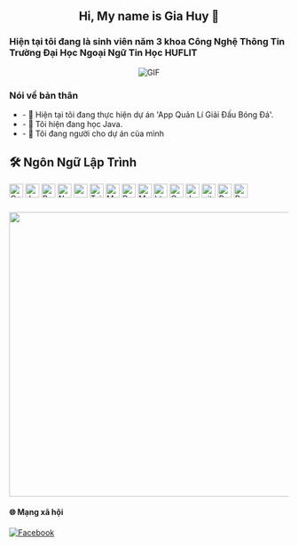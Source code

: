<h2 align="center">Hi, My name is Gia Huy 👋</h2>


### Hiện tại tôi đang là sinh viên năm 3 khoa Công Nghệ Thông Tin Trường Đại Học Ngoại Ngữ Tin Học HUFLIT

<p align="center">
<p align="center">
<img align="middle" alt="GIF" src="https://media4.giphy.com/media/v1.Y2lkPTc5MGI3NjExdndiYXBrM3F6cDdiODdtY24wZGx6cWI3bXo2bTZkZXYwYjZvcGk0eiZlcD12MV9pbnRlcm5hbF9naWZfYnlfaWQmY3Q9Zw/ZVik7pBtu9dNS/giphy.webp" />
</p>

### Nói về bản thân
<ul>
  <li>- 🔭 Hiện tại tôi đang thực hiện dự án 'App Quản Lí Giải Đấu Bóng Đá'.</li>
  <li>- 🌱 Tôi hiện đang học Java. </li>
  <li>- 👯 Tôi đang người cho dự án của mình </li>

</ul>



## 🛠️ Ngôn Ngữ Lập Trình 

<p>
<img alt="C++" src="https://img.shields.io/badge/C%2B%2B-00599C?style=for-the-badge&logo=c%2B%2B&logoColor=white" height="25px"/>
<img alt="Javascript" src="https://img.shields.io/badge/JavaScript-323330?style=for-the-badge&logo=javascript&logoColor=F7DF1E"  height="25px"/>
<img alt="React" src="https://img.shields.io/badge/React-20232A?style=for-the-badge&logo=react&logoColor=61DAFB" height="25px"/>
<img alt="NextJs" src="https://img.shields.io/badge/Next-black?style=for-the-badge&logo=next.js&logoColor=white" height="25px"/>
<img alt="npm" src="https://img.shields.io/badge/NPM-%23000000.svg?style=for-the-badge&logo=npm&logoColor=white" height="25px"/>
<img alt="Tailwidcss" src="https://img.shields.io/badge/Tailwind_CSS-38B2AC?style=for-the-badge&logo=tailwind-css&logoColor=white" height="25px"/>
<img alt="Material UI" src="https://img.shields.io/badge/Material--UI-0081CB?style=for-the-badge&logo=material-ui&logoColor=white" height="25px"/>
<img alt="Python" src="https://img.shields.io/badge/Python-14354C?style=for-the-badge&logo=python&logoColor=white" height="25px"/>
<img alt="Markdown" src="https://img.shields.io/badge/Markdown-000000?style=for-the-badge&logo=markdown&logoColor=white"  height="25px"/>
<img alt="html5" src="https://img.shields.io/badge/HTML5-E34F26?style=for-the-badge&logo=html5&logoColor=white" height="25px"/>
<img alt="Css3" src="https://img.shields.io/badge/CSS3-1572B6?style=for-the-badge&logo=css3&logoColor=white" height="25px"/>
<img alt="Jquery" src="https://img.shields.io/badge/jquery-%230769AD.svg?style=for-the-badge&logo=jquery&logoColor=white" height="25px"/>
<img alt="git" src="https://img.shields.io/badge/-Git-F05032?style=flat-square&logo=git&logoColor=white" height="25px"/>
<img alt="Brave browser" src="https://img.shields.io/badge/-Brave_Browser-FB542B?style=flat-square&logo=brave&logoColor=white" height="25px"/>
<img alt="Prettier" src="https://img.shields.io/badge/-Prettier-F7B93E?style=flat-square&logo=prettier&logoColor=white" height="25px"/>

### 
<img src="https://i.pinimg.com/originals/cf/d1/2b/cfd12b4629e6606420e7719270d653ba.jpg" width="512px"/>

#### 🌐 Mạng xã hội
[![Facebook](https://img.shields.io/badge/Facebook-%231877F2.svg?logo=Facebook&logoColor=white)](https://facebook.com/iamhuyy0502)

